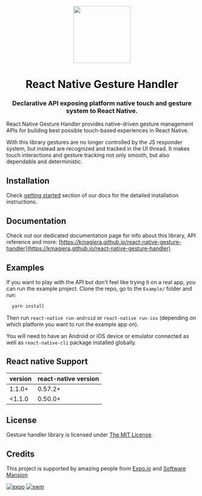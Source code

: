 <p align="center">
  <img height="150" src="https://kmagiera.github.io/react-native-gesture-handler/img/ghlogo.svg" />
  <h1 align="center">React Native Gesture Handler</h1>
  <h3 align="center">Declarative API exposing platform native touch and gesture system to React Native.</h3>
</p>

React Native Gesture Handler provides native-driven gesture management APIs for building best possible touch-based experiences in React Native.

With this library gestures are no longer controlled by the JS responder system, but instead are recognized and tracked in the UI thread.
It makes touch interactions and gesture tracking not only smooth, but also dependable and deterministic.

## Installation

Check [getting started](https://kmagiera.github.io/react-native-gesture-handler/docs/getting-started.html) section of our docs for the detailed installation instructions.

## Documentation

Check out our dedicated documentation page for info about this library, API reference and more: [https://kmagiera.github.io/react-native-gesture-handler](https://kmagiera.github.io/react-native-gesture-handler)

## Examples

If you want to play with the API but don't feel like trying it on a real app, you can run the example project. Clone the repo, go to the `Example/` folder and run:

```bash
  yarn install
```

Then run `react-native run-android` or `react-native run-ios` (depending on which platform you want to run the example app on).

You will need to have an Android or iOS device or emulator connected as well as `react-native-cli` package installed globally.

## React native Support

| version | react-native version |
| ------- | -------------------- |
| 1.1.0+  | 0.57.2+              |
| <1.1.0  | 0.50.0+              |

## License

Gesture handler library is licensed under [The MIT License](LICENSE).

## Credits

This project is supported by amazing people from [Expo.io](https://expo.io) and [Software Mansion](https://swmansion.com)

[![expo](https://avatars2.githubusercontent.com/u/12504344?v=3&s=100 'Expo.io')](https://expo.io)
[![swm](https://avatars1.githubusercontent.com/u/6952717?v=3&s=100 'Software Mansion')](https://swmansion.com)
